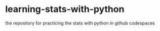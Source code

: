 # learning-stats-with-python
the repository for practicing the stats with python in github codespaces
